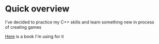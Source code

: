 # Quick overview

I've decided to practice my C++ skills and learn something new in process of creating games

[Here](https://vk.com/doc297168001_437393156?hash=e7d1e2a0e8cb086e8c&dl=df4572b316b4ded0f7) is a book I'm using for it
